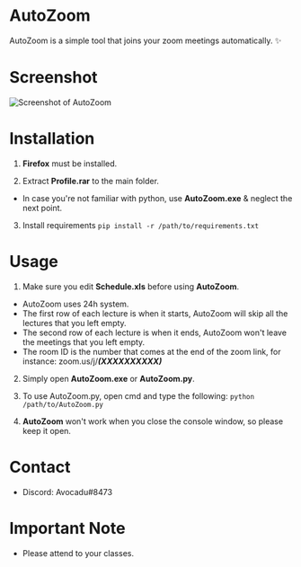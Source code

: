 # AutoZoom
AutoZoom is a simple tool that joins your zoom meetings automatically. :sparkles:

# Screenshot
![Screenshot of AutoZoom](https://puu.sh/GtHXI/4113689bd2.PNG)

# Installation
1. **Firefox** must be installed.

2. Extract **Profile.rar** to the main folder.

- In case you're not familiar with python, use **AutoZoom.exe** & neglect the next point.

3. Install requirements ```pip install -r /path/to/requirements.txt```


# Usage
1. Make sure you edit **Schedule.xls** before using **AutoZoom**.
  - AutoZoom uses 24h system.
  - The first row of each lecture is when it starts, AutoZoom will skip all the lectures that you left empty.
  - The second row of each lecture is when it ends, AutoZoom won't leave the meetings that you left empty.
  - The room ID is the number that comes at the end of the zoom link, for instance: zoom.us/j/***(XXXXXXXXXX)***

2. Simply open **AutoZoom.exe** or **AutoZoom.py**.

3. To use AutoZoom.py, open cmd and type the following: ```python /path/to/AutoZoom.py```

4. **AutoZoom** won't work when you close the console window, so please keep it open.

# Contact
- Discord: Avocadu#8473

# Important Note
- Please attend to your classes.
